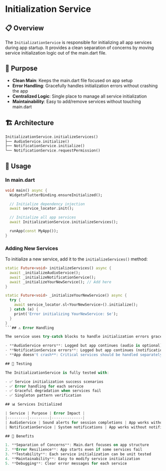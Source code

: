 # Initialization Service

## 📋 Overview

The `InitializationService` is responsible for initializing all app services during app startup. It provides a clean separation of concerns by moving service initialization logic out of the main.dart file.

## 🎯 Purpose

- **Clean Main**: Keeps the main.dart file focused on app setup
- **Error Handling**: Gracefully handles initialization errors without crashing the app
- **Centralized Logic**: Single place to manage all service initialization
- **Maintainability**: Easy to add/remove services without touching main.dart

## 🏗️ Architecture

```dart
InitializationService.initializeServices()
├── AudioService.initialize()
├── NotificationService.initialize()
└── NotificationService.requestPermission()
```

## 🔧 Usage

### In main.dart
```dart
void main() async {
  WidgetsFlutterBinding.ensureInitialized();

  // Initialize dependency injection
  await service_locator.init();

  // Initialize all app services
  await InitializationService.initializeServices();

  runApp(const MyApp());
}
```

### Adding New Services
To initialize a new service, add it to the `initializeServices()` method:

```dart
static Future<void> initializeServices() async {
  await _initializeAudioService();
  await _initializeNotificationService();
  await _initializeYourNewService(); // Add here
}

static Future<void> _initializeYourNewService() async {
  try {
    await service_locator.sl<YourNewService>().initialize();
  } catch (e) {
    print('Error initializing YourNewService: $e');
  }
}
```## ⚠️ Error Handling

The service uses try-catch blocks to handle initialization errors gracefully:

- **AudioService errors**: Logged but app continues (audio is optional)
- **NotificationService errors**: Logged but app continues (notifications are optional)
- **App doesn't crash**: Critical services should be handled separately if needed

## 🧪 Testing

The InitializationService is fully tested with:

- ✅ Service initialization success scenarios
- ✅ Error handling for each service
- ✅ Graceful degradation when services fail
- ✅ Singleton pattern verification

## 📊 Services Initialized

| Service | Purpose | Error Impact |
|---------|---------|--------------|
| AudioService | Sound alerts for session completions | App works without sound |
| NotificationService | System notifications | App works without notifications |

## 🚀 Benefits

1. **Separation of Concerns**: Main.dart focuses on app structure
2. **Error Resilience**: App starts even if some services fail
3. **Testability**: Each service initialization can be unit tested
4. **Maintainability**: Easy to modify service initialization
5. **Debugging**: Clear error messages for each service
